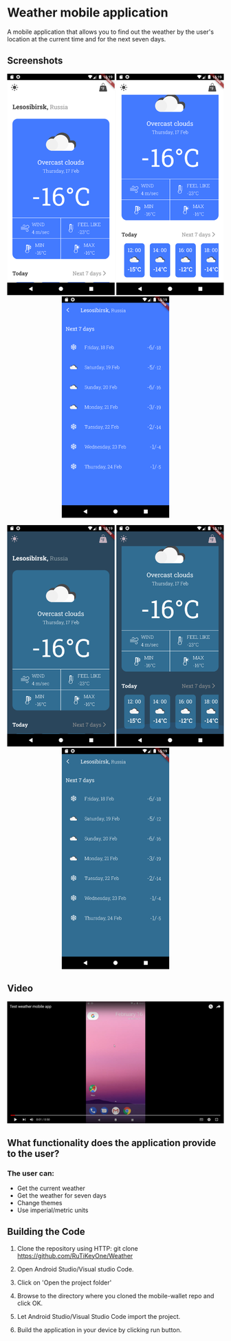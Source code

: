 # Weather mobile application

A mobile application that allows you to find out the weather by the user's location at the current time and for the next seven days.

## Screenshots

<p align="center">
<img src="https://github.com/RuTiKeyOne/Weather/blob/main/doc/screenshots/1.png" width="250"/>
<img src="https://github.com/RuTiKeyOne/Weather/blob/main/doc/screenshots/2.png" width="250"/>
<img src="https://github.com/RuTiKeyOne/Weather/blob/main/doc/screenshots/3.png" width="250"/>
</p>

<p align="center">
<img src="https://github.com/RuTiKeyOne/Weather/blob/main/doc/screenshots/4.png" width="250"/>
<img src="https://github.com/RuTiKeyOne/Weather/blob/main/doc/screenshots/5.png" width="250"/>
<img src="https://github.com/RuTiKeyOne/Weather/blob/main/doc/screenshots/6.png" width="250"/>
</p>

## Video
[![Watch the video](https://github.com/RuTiKeyOne/Weather/blob/main/doc/screenshots/videoscreenshot.PNG)](https://www.youtube.com/watch?v=g_YWoz0y5jk)


## What functionality does the application provide to the user?

### The user can:
* Get the current weather
* Get the weather for seven days
* Change themes
* Use imperial/metric units

## Building the Code

1. Clone the repository using HTTP: git clone https://github.com/RuTiKeyOne/Weather
2. Open Android Studio/Visual studio Code.

3. Click on 'Open the project folder'

4. Browse to the directory where you cloned the mobile-wallet repo and click OK.

5. Let Android Studio/Visual Studio Code import the project.

6. Build the application in your device by clicking run button.
